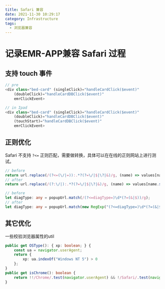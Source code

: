 ```yaml
---
title: Safari 兼容
date: 2021-11-30 10:29:17
category: Infrastructure
tags:
  - 浏览器兼容
---
```


# 记录EMR-APP兼容 Safari 过程

<!-- more -->

## 支持 touch 事件 

```typescript
// pre
<div class="bed-card" (singleClick)="handleCardClick($event)"
    (doubleClick)="handleCardDBClick($event)" 
    emrClickEvent>

// in Ipad
<div class="bed-card" (singleClick)="handleCardClick($event)"
    (doubleClick)="handleCardDBClick($event)" 
    (touchStart)="handleCardDBClick($event)" 
    emrClickEvent>
```

## 正则优化

Safari 不支持 `?<=` 正则匹配，需要做转换，具体可以在在线的正则网站上进行测试。

```typescript
// before
return url.replace(/(?<=(\/|=)):.*?(?=\/|$|\?|&)/g, (name) => values[name.substr(1)]);
// after
return url.replace(/(?:\/|):.*?(?=\/|$|\?|&)/g, (name) => values[name.substr(1)]);
```

```typescript
// before
let diagType: any = popupUrl.match(/(?<=diagType=)\d*(?=(&|$))/g);
// after
let diagType: any = popupUrl.match(new RegExp("(?<=diagType=)\d*(?=(&|$))", 'g'));
```

## 其它优化

一些校验浏览器属性的util

```typescript
public get OSType(): { xp: boolean; } {
    const ua = navigator.userAgent;
    return {
        xp: ua.indexOf("Windows NT 5") > 0
    };
}
public get isChrome(): boolean {
    return !!/Chrome/.test(navigator.userAgent) && !/Safari/.test(navigator.userAgent);
}
```
